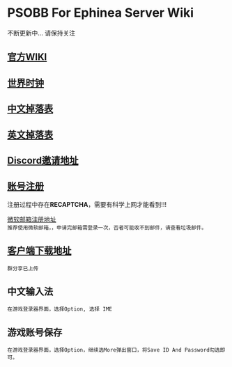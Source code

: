 # PSOBB For Ephinea Server Wiki
不断更新中... 请保持关注

## [官方WIKI](http://wiki.pioneer2.net)
## [世界时钟](https://www.worldtimezone.com)
## [中文掉落表](http://wangzhenxyz1.github.io/CUltimate.html)
## [英文掉落表](http://wangzhenxyz1.github.io/Ultimate.html)
## [Discord邀请地址](https://discordapp.com/invite/aSSTbj)
## [账号注册](https://ephinea.pioneer2.net/register)
注册过程中存在**RECAPTCHA**，需要有科学上网才能看到!!!

  [微软邮箱注册地址](https://signup.live.com/?lic=1)  
  `推荐使用微软邮箱，，申请完邮箱需登录一次，否者可能收不到邮件，请查看垃圾邮件。`  

## [客户端下载地址](http://files.pioneer2.net/Ephinea_PSOBB_Installer.exe)
`群分享已上传`

## 中文输入法
`在游戏登录器界面，选择Option, 选择 IME`
## 游戏账号保存 
`在游戏登录器界面，选择Option，继续选More弹出窗口，将Save ID And Password勾选即可。`